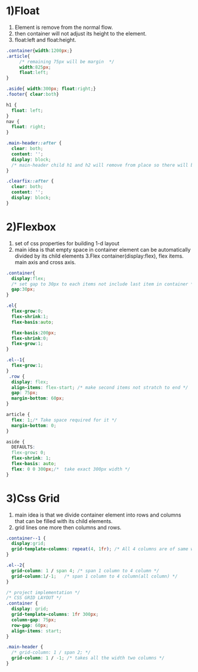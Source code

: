 # 1)Float
1. Element is remove from the normal flow.
2. then container will not adjust its height to the element.
3. float:left and float:height.

```css
.container{width:1200px;}
.article{
     /* remaining 75px will be margin  */
     width:825px;
     float:left;
}

.aside{ width:300px; float:right;}
.footer{ clear:both}

h1 {
  float: left;
}
nav {
  float: right;
}

.main-header::after {
  clear: both;
  content: '';
  display: block;
  /* main-header child h1 and h2 will remove from place so there will be no height(only padding) doing this will give height */
}

.clearfix::after {
  clear: both;
  content: '';
  display: block;
}
```

# 2)Flexbox
1. set of css properties for building 1-d layout
2. main idea is that empty space in container element can be automatically divided by its child elements
3.Flex container(display:flex), flex items. main axis and cross axis.

```css
.container{
  display:flex;
  /* set gap to 30px to each items not include last item in container */
  gap:30px;
}

.el{
  flex-grow:0;
  flex-shrink:1;
  flex-basis:auto;

  flex-basis:200px;
  flex-shrink:0;
  flex-grow:1;
}

.el--1{
  flex-grow:1;
}
 .row {
  display: flex;
  align-items: flex-start; /* make second items not stratch to end */
  gap: 75px;
  margin-bottom: 60px;
}

article {
  flex: 1;/* Take space required for it */
  margin-bottom: 0;
}

aside {
  DEFAULTS:
  flex-grow: 0;
  flex-shrink: 1;
  flex-basis: auto;
  flex: 0 0 300px;/*  take exact 300px width */
}
```

# 3)Css Grid
1. main idea is that we divide container element into rows and columns that can be filled with its child elements.
2. grid lines one more then columns and rows.

```css
.container--1 {
  display:grid;
  grid-template-columns: repeat(4, 1fr); /* All 4 columns are of same width */
}

.el--2{
  grid-column: 1 / span 4; /* span 1 column to 4 column */
  grid-column:1/-1;   /* span 1 column to 4 column(all column) */
}

/* project implementation */
/* CSS GRID LAYOUT */
.container {
  display: grid;
  grid-template-columns: 1fr 300px;
  column-gap: 75px;
  row-gap: 60px;
  align-items: start;
}

.main-header {
  /* grid-column: 1 / span 2; */
  grid-column: 1 / -1; /* takes all the width two columns */
}

```
